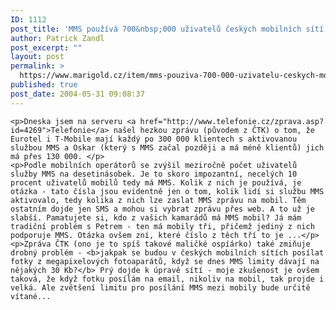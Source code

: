 ```yaml
---
ID: 1112
post_title: 'MMS používá 700&nbsp;000 uživatelů českých mobilních sítí'
author: Patrick Zandl
post_excerpt: ""
layout: post
permalink: >
  https://www.marigold.cz/item/mms-pouziva-700-000-uzivatelu-ceskych-mobilnich-siti
published: true
post_date: 2004-05-31 09:08:37
---
```

	<p>Dneska jsem na serveru <a href="http://www.telefonie.cz/zprava.asp?id=4269">Telefonie</a> našel hezkou zprávu (původem z ČTK) o tom, že Eurotel i T-Mobile mají každý po 300 000 klientech s aktivovanou službou MMS a Oskar (který s MMS začal později a má méně klientů) jich má přes 130 000. </p>
	<p>Podle mobilních operátorů se zvýšil meziročně počet uživatelů služby MMS na desetinásobek. Je to skoro impozantní, necelých 10 procent uživatelů mobilů tedy má MMS. Kolik z nich je používá, je otázka - tato čísla jsou evidentně jen o tom, kolik lidí si službu MMS aktivovalo, tedy kolika z nich lze zaslat MMS zprávu na mobil. Těm ostatním dojde jen SMS a mohou si vybrat zprávu přes web. A to už je slabší. Pamatujete si, kdo z vašich kamarádů má MMS mobil? Já mám tradiční problém s Petrem - ten má mobily tři, přičemž jediný z nich podporuje MMS. Otázka ovšem zní, které číslo z těch tří to je ...</p>
	<p>Zpráva ČTK (ono je to spíš takové maličké ospíárko) také zmiňuje drobný problém - <b>jakpak se budou v českých mobilních sítích posílat fotky z megapixelových fotoaparátů, když se dnes MMS limity dávají na nějakých 30 Kb?</b> Prý dojde k úpravě sítí - moje zkušenost je ovšem taková, že když fotku posílám na email, nikoliv na mobil, tak projde i velká. Ale zvětšení limitu pro posílání MMS mezi mobily bude určitě vítané...
</p>
